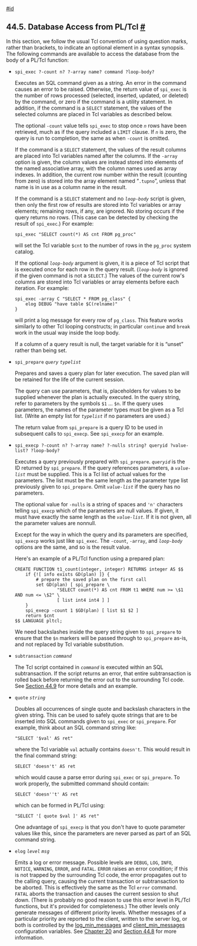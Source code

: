 [#id](#PLTCL-DBACCESS)

## 44.5. Database Access from PL/Tcl [#](#PLTCL-DBACCESS)

In this section, we follow the usual Tcl convention of using question marks, rather than brackets, to indicate an optional element in a syntax synopsis. The following commands are available to access the database from the body of a PL/Tcl function:

* `spi_exec ?-count n? ?-array name? command ?loop-body?`

  Executes an SQL command given as a string. An error in the command causes an error to be raised. Otherwise, the return value of `spi_exec` is the number of rows processed (selected, inserted, updated, or deleted) by the command, or zero if the command is a utility statement. In addition, if the command is a `SELECT` statement, the values of the selected columns are placed in Tcl variables as described below.

  The optional `-count` value tells `spi_exec` to stop once *`n`* rows have been retrieved, much as if the query included a `LIMIT` clause. If *`n`* is zero, the query is run to completion, the same as when `-count` is omitted.

  If the command is a `SELECT` statement, the values of the result columns are placed into Tcl variables named after the columns. If the `-array` option is given, the column values are instead stored into elements of the named associative array, with the column names used as array indexes. In addition, the current row number within the result (counting from zero) is stored into the array element named “`.tupno`”, unless that name is in use as a column name in the result.

  If the command is a `SELECT` statement and no *`loop-body`* script is given, then only the first row of results are stored into Tcl variables or array elements; remaining rows, if any, are ignored. No storing occurs if the query returns no rows. (This case can be detected by checking the result of `spi_exec`.) For example:

  ```
  spi_exec "SELECT count(*) AS cnt FROM pg_proc"
  ```

  will set the Tcl variable `$cnt` to the number of rows in the `pg_proc` system catalog.

  If the optional *`loop-body`* argument is given, it is a piece of Tcl script that is executed once for each row in the query result. (*`loop-body`* is ignored if the given command is not a `SELECT`.) The values of the current row's columns are stored into Tcl variables or array elements before each iteration. For example:

  ```
  spi_exec -array C "SELECT * FROM pg_class" {
      elog DEBUG "have table $C(relname)"
  }
  ```

  will print a log message for every row of `pg_class`. This feature works similarly to other Tcl looping constructs; in particular `continue` and `break` work in the usual way inside the loop body.

  If a column of a query result is null, the target variable for it is “unset” rather than being set.

* `spi_prepare` *`query`* *`typelist`*

  Prepares and saves a query plan for later execution. The saved plan will be retained for the life of the current session.

  The query can use parameters, that is, placeholders for values to be supplied whenever the plan is actually executed. In the query string, refer to parameters by the symbols `$1` ... `$n`. If the query uses parameters, the names of the parameter types must be given as a Tcl list. (Write an empty list for *`typelist`* if no parameters are used.)

  The return value from `spi_prepare` is a query ID to be used in subsequent calls to `spi_execp`. See `spi_execp` for an example.

* `spi_execp ?-count n? ?-array name? ?-nulls string? queryid ?value-list? ?loop-body?`

  Executes a query previously prepared with `spi_prepare`. *`queryid`* is the ID returned by `spi_prepare`. If the query references parameters, a *`value-list`* must be supplied. This is a Tcl list of actual values for the parameters. The list must be the same length as the parameter type list previously given to `spi_prepare`. Omit *`value-list`* if the query has no parameters.

  The optional value for `-nulls` is a string of spaces and `'n'` characters telling `spi_execp` which of the parameters are null values. If given, it must have exactly the same length as the *`value-list`*. If it is not given, all the parameter values are nonnull.

  Except for the way in which the query and its parameters are specified, `spi_execp` works just like `spi_exec`. The `-count`, `-array`, and *`loop-body`* options are the same, and so is the result value.

  Here's an example of a PL/Tcl function using a prepared plan:

  ```
  CREATE FUNCTION t1_count(integer, integer) RETURNS integer AS $$
      if {![ info exists GD(plan) ]} {
          # prepare the saved plan on the first call
          set GD(plan) [ spi_prepare \
                  "SELECT count(*) AS cnt FROM t1 WHERE num >= \$1 AND num <= \$2" \
                  [ list int4 int4 ] ]
      }
      spi_execp -count 1 $GD(plan) [ list $1 $2 ]
      return $cnt
  $$ LANGUAGE pltcl;
  ```

  We need backslashes inside the query string given to `spi_prepare` to ensure that the `$n` markers will be passed through to `spi_prepare` as-is, and not replaced by Tcl variable substitution.

* `subtransaction` *`command`*

  The Tcl script contained in *`command`* is executed within an SQL subtransaction. If the script returns an error, that entire subtransaction is rolled back before returning the error out to the surrounding Tcl code. See [Section 44.9](pltcl-subtransactions) for more details and an example.

* `quote` *`string`*

  Doubles all occurrences of single quote and backslash characters in the given string. This can be used to safely quote strings that are to be inserted into SQL commands given to `spi_exec` or `spi_prepare`. For example, think about an SQL command string like:

  ```
  "SELECT '$val' AS ret"
  ```

  where the Tcl variable `val` actually contains `doesn't`. This would result in the final command string:

  ```
  SELECT 'doesn't' AS ret
  ```

  which would cause a parse error during `spi_exec` or `spi_prepare`. To work properly, the submitted command should contain:

  ```
  SELECT 'doesn''t' AS ret
  ```

  which can be formed in PL/Tcl using:

  ```
  "SELECT '[ quote $val ]' AS ret"
  ```

  One advantage of `spi_execp` is that you don't have to quote parameter values like this, since the parameters are never parsed as part of an SQL command string.

* `elog` *`level`* *`msg`*

  Emits a log or error message. Possible levels are `DEBUG`, `LOG`, `INFO`, `NOTICE`, `WARNING`, `ERROR`, and `FATAL`. `ERROR` raises an error condition; if this is not trapped by the surrounding Tcl code, the error propagates out to the calling query, causing the current transaction or subtransaction to be aborted. This is effectively the same as the Tcl `error` command. `FATAL` aborts the transaction and causes the current session to shut down. (There is probably no good reason to use this error level in PL/Tcl functions, but it's provided for completeness.) The other levels only generate messages of different priority levels. Whether messages of a particular priority are reported to the client, written to the server log, or both is controlled by the [log\_min\_messages](runtime-config-logging#GUC-LOG-MIN-MESSAGES) and [client\_min\_messages](runtime-config-client#GUC-CLIENT-MIN-MESSAGES) configuration variables. See [Chapter 20](runtime-config) and [Section 44.8](pltcl-error-handling) for more information.